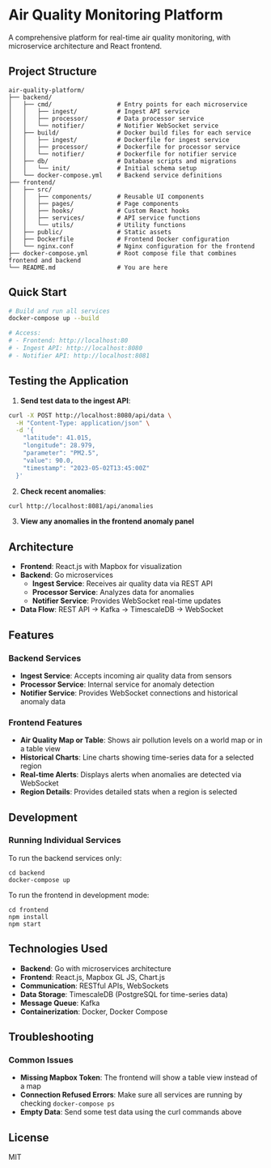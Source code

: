 # Air Quality Monitoring Platform

A comprehensive platform for real-time air quality monitoring, with microservice architecture and React frontend.

## Project Structure

```
air-quality-platform/
├── backend/
│   ├── cmd/                  # Entry points for each microservice
│   │   ├── ingest/           # Ingest API service
│   │   ├── processor/        # Data processor service
│   │   └── notifier/         # Notifier WebSocket service
│   ├── build/                # Docker build files for each service
│   │   ├── ingest/           # Dockerfile for ingest service
│   │   ├── processor/        # Dockerfile for processor service
│   │   └── notifier/         # Dockerfile for notifier service
│   ├── db/                   # Database scripts and migrations
│   │   └── init/             # Initial schema setup
│   └── docker-compose.yml    # Backend service definitions
├── frontend/
│   ├── src/
│   │   ├── components/       # Reusable UI components
│   │   ├── pages/            # Page components 
│   │   ├── hooks/            # Custom React hooks
│   │   ├── services/         # API service functions
│   │   └── utils/            # Utility functions
│   ├── public/               # Static assets
│   ├── Dockerfile            # Frontend Docker configuration
│   └── nginx.conf            # Nginx configuration for the frontend
├── docker-compose.yml        # Root compose file that combines frontend and backend
└── README.md                 # You are here
```



## Quick Start

```bash
# Build and run all services
docker-compose up --build

# Access:
# - Frontend: http://localhost:80
# - Ingest API: http://localhost:8080
# - Notifier API: http://localhost:8081
```

## Testing the Application

1. **Send test data to the ingest API**:

```bash
curl -X POST http://localhost:8080/api/data \
  -H "Content-Type: application/json" \
  -d '{
    "latitude": 41.015,
    "longitude": 28.979,
    "parameter": "PM2.5",
    "value": 90.0,
    "timestamp": "2023-05-02T13:45:00Z"
  }'
```

2. **Check recent anomalies**:

```bash
curl http://localhost:8081/api/anomalies
```

3. **View any anomalies in the frontend anomaly panel**

## Architecture

- **Frontend**: React.js with Mapbox for visualization
- **Backend**: Go microservices
  - **Ingest Service**: Receives air quality data via REST API
  - **Processor Service**: Analyzes data for anomalies
  - **Notifier Service**: Provides WebSocket real-time updates
- **Data Flow**: REST API → Kafka → TimescaleDB → WebSocket

## Features

### Backend Services

- **Ingest Service**: Accepts incoming air quality data from sensors
- **Processor Service**: Internal service for anomaly detection 
- **Notifier Service**: Provides WebSocket connections and historical anomaly data

### Frontend Features

- **Air Quality Map or Table**: Shows air pollution levels on a world map or in a table view
- **Historical Charts**: Line charts showing time-series data for a selected region
- **Real-time Alerts**: Displays alerts when anomalies are detected via WebSocket
- **Region Details**: Provides detailed stats when a region is selected

## Development

### Running Individual Services

To run the backend services only:
```
cd backend
docker-compose up
```

To run the frontend in development mode:
```
cd frontend
npm install
npm start
```

## Technologies Used

- **Backend**: Go with microservices architecture
- **Frontend**: React.js, Mapbox GL JS, Chart.js
- **Communication**: RESTful APIs, WebSockets
- **Data Storage**: TimescaleDB (PostgreSQL for time-series data)
- **Message Queue**: Kafka
- **Containerization**: Docker, Docker Compose

## Troubleshooting

### Common Issues

- **Missing Mapbox Token**: The frontend will show a table view instead of a map
- **Connection Refused Errors**: Make sure all services are running by checking `docker-compose ps`
- **Empty Data**: Send some test data using the curl commands above

## License

MIT 
